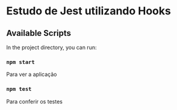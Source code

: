 # Estudo de Jest utilizando Hooks

## Available Scripts

In the project directory, you can run:

### `npm start`

Para ver a aplicação

### `npm test`

Para conferir os testes


